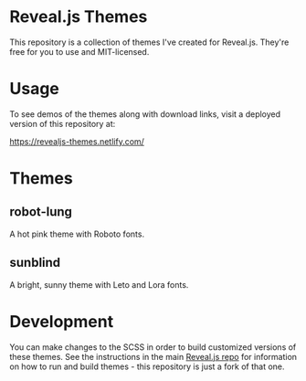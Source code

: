 # Reveal.js Themes

This repository is a collection of themes I've created for Reveal.js. They're free for you to use and MIT-licensed.

# Usage

To see demos of the themes along with download links, visit a deployed version of this repository at:

https://revealjs-themes.netlify.com/

# Themes

## robot-lung

A hot pink theme with Roboto fonts.

## sunblind

A bright, sunny theme with Leto and Lora fonts.

# Development

You can make changes to the SCSS in order to build customized versions of these themes. See the instructions in the main [Reveal.js repo](https://github.com/hakimel/reveal.js/) for information on how to run and build themes - this repository is just a fork of that one.
